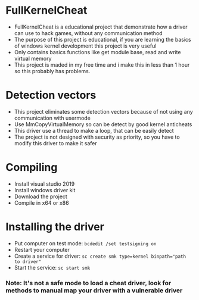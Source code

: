 # FullKernelCheat
- FullKernelCheat is a educational project that demonstrate how a driver can use to hack games, without any communication method
- The purpose of this project is educational, if you are learning the basics of windows kernel development this project is very useful
- Only contains basics functions like get module base, read and write virtual memory
- This project is maded in my free time and i make this in less than 1 hour so this probably has problems.

# Detection vectors
- This project eliminates some detection vectors because of not using any communication with usermode
- Use MmCopyVirtualMemory so can be detect by good kernel anticheats
- This driver use a thread to make a loop, that can be easily detect
- The project is not designed with security as priority, so you have to modify this driver to make it safer

# Compiling
- Install visual studio 2019
- Install windows driver kit
- Download the project
- Compile in x64 or x86 

# Installing the driver
- Put computer on test mode: ```bcdedit /set testsigning on```
- Restart your computer
- Create a service for driver: ```sc create smk type=kernel binpath="path to driver"```
- Start the service: ```sc start smk```

### Note: It's not a safe mode to load a cheat driver, look for methods to manual map your driver with a vulnerable driver

